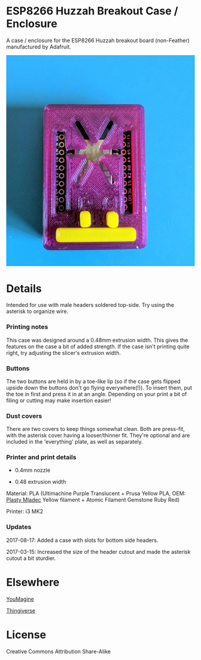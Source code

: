 # ESP8266 Huzzah Breakout Case / Enclosure

A case / enclosure for the ESP8266 Huzzah breakout board (non-Feather) manufactured by Adafruit.

![case photo](https://github.com/Collector3/esp8266-huzzah-breakout-case/raw/master/IMG_20170314_144713.jpg)

# Details

Intended for use with male headers soldered top-side. Try using the asterisk to organize wire.

### Printing notes

This case was designed around a 0.48mm extrusion width. This gives the features on the case a bit of added strength. If the case isn't printing quite right, try adjusting the slicer's extrusion width.

### Buttons

The two buttons are held in by a toe-like lip (so if the case gets flipped upside down the buttons don't go flying everywhere(!)). To insert them, put the toe in first and press it in at an angle. Depending on your print a bit of filing or cutting may make insertion easier!

### Dust covers

There are two covers to keep things somewhat clean. Both are press-fit, with the asterisk cover having a looser/thinner fit. They're optional and are included in the 'everything' plate, as well as separately.

### Printer and print details

* 0.4mm nozzle

* 0.48 extrusion width

Material: PLA (Ultimachine Purple Translucent + Prusa Yellow PLA, OEM: [Plasty Mladec](http://www.plastymladec.cz/) Yellow filament + Atomic Filament Gemstone Ruby Red)

Printer: i3 MK2

### Updates

2017-08-17: Added a case with slots for bottom side headers.

2017-03-15: Increased the size of the header cutout and made the asterisk cutout a bit sturdier.


# Elsewhere

[YouMagine](https://www.youmagine.com/designs/case-enclosure-for-adafruit-s-esp8266-breakout-board)

[Thingiverse](http://www.thingiverse.com/thing:2177951)

# License

Creative Commons Attribution Share-Alike
